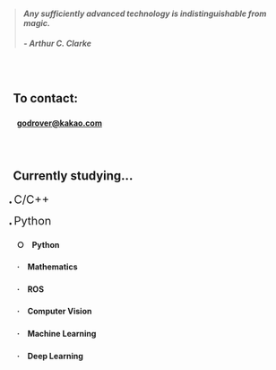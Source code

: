 > #### *Any sufficiently advanced technology is indistinguishable from magic.*
> ##### - Arthur C. Clarke

　

## 　**To contact:**
#### 　　godrover@kakao.com

　

## 　**Currently studying...**
　<span style="font-size:5px;">●</span>
<span style="font-size:20px;">C/C++</span>

　<span style="font-size:5px;">●</span>
<span style="font-size:20px;">Python</span>
#### 　　○　Python
#### 　　·　Mathematics
#### 　　·　ROS
#### 　　·　Computer Vision
#### 　　·　Machine Learning
#### 　　·　Deep Learning

